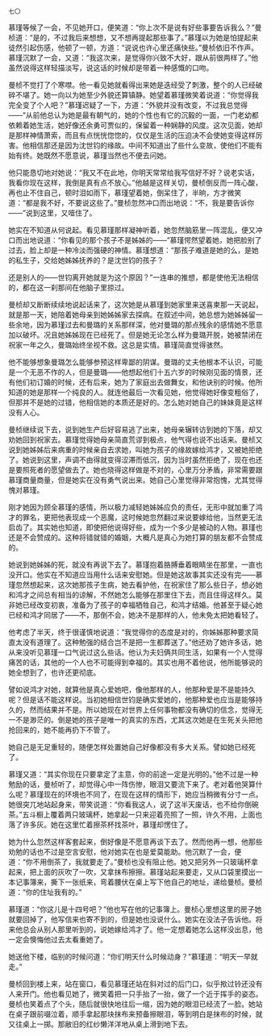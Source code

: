     七〇 

   慕瑾等候了一会，不见她开口，便笑道：“你上次不是说有好些事要告诉我么？”曼桢道：“是的，不过我后来想想，又不想再提起那些事了。”慕瑾以为她是怕提起来徒然引起伤感，他顿了一顿，方道：“说说也许心里还痛快些。”曼桢依旧不作声。慕瑾沉默了一会，又道：“我这次来，是觉得你兴致不大好，跟从前很两样了。”他虽然说得这样轻描淡写，说这话的时候却是带着一种感慨的口吻。

   曼桢不觉打了个寒噤。他一看见她就看得出来她是迭经受了刺激，整个的人已经破碎不堪了。她一向以为她至少外貌还算镇静。她望着慕瑾微笑着说道：“你觉得我完全变了个人吧？”慕瑾迟疑了一下，方道：“外貌并没有改变，不过我总觉得——”从前他总认为她是最有朝气的，她的个性也有它的沉毅的一面，一门老幼都依赖着她生活，她好像还余勇可贾似的，保留着一种娴静的风度。这次见面，她却是那样神情萧索，而且有点恍恍惚惚的，仅仅是生活的压迫决不会使她变得这样厉害。他相信那还是因为沈世钧的缘故。中间不知道出了些什么变故，使他们不能有始有终。她既然不愿意说，慕瑾当然也不便去问她。

   他只能恳切地对她说：“我又不在此地，你明天常常给我写信好不好？说老实话，我看你现在这样，我倒是真有点不放心。”他越是这样关切，曼桢倒反而一阵心酸，再也止不住自己，顿时泪如雨下，慕瑾望着她，倒呆住了，半晌，方才微笑道：“都是我不好，不要说这些了。”曼桢忽然冲口而出地说：“不，我是要告诉你——”说到这里，又噎住了。

   她实在不知道从何说起。看见慕瑾那样凝神听着，她忽然脑筋里一阵混乱，便又冲口而出地说道：“你看见的那个孩子不是姊姊的——”慕瑾愕然望着她，她把脸别了过去，脸上却是一种冷淡而强硬的神情。慕瑾想道：“那孩子难道是她的么，是她的私生子，交给她姊姊抚养的？是沈世钧的孩子？

   还是别人的——世钧离开她就是为这个原因？”一连串的推想，都是使他无法相信的，都在这一刹那间在他脑子里掠过。

   曼桢却又断断续续地说起话来了，这次她是从慕瑾到她家里来送喜柬那一天说起，就是那一天，她陪着她母亲到她姊姊家去探病。在叙述中间，她总想为她姊姊留一些余地，因为慕瑾过去和曼璐的关系那样深，他对曼璐的那点残余的感情她不愿意加以破坏。况且她姊姊现在已经死了。但是她无论怎么样为曼璐开脱，她被禁闭在祝家一年之久，曼璐始终坐视不救。这总是实情。慕瑾简直觉得骇然。

   他不能够想象曼璐怎么能够参预这样卑鄙的阴谋。曼璐的丈夫他根本不认识，可能是一个无恶不作的人，但是曼璐——他想起他们十五六岁的时候刚见面的情景，还有他们初订婚的时候，还有后来，她为了家庭出去做舞女，和他诀别的时候。他所知道的她是那样一个纯良的人。就连他最后一次看见她，他觉得她好像变粗俗了，但那并不是她的过错，他相信她的本质还是好的。怎么她对她自己的妹妹竟是这样没有人心。

   曼桢继续说下去，说到她生产后好容易逃了出来，她母亲辗转访到她的下落，却又劝她回到祝家去。慕瑾觉得她母亲简直荒谬到极点，他气得也说不出话来。曼桢又说到她姊姊后来病重的时候亲自去求她，叫她为孩子的缘故嫁给鸿才，又被她拒绝了。她说到这里，声调不由得就变得涩滞而低沉，因为当时虽然拒绝了，现在也还是要照死者的愿望做去了。她也晓得这样做是不对的，心里万分矛盾，非常需要跟慕瑾商量商量，但是她实在没有勇气说出来。她自己心里觉得非常抱愧，尤其觉得愧对慕瑾。

   刚才她因为顾全慕瑾的感情，所以极力减轻她姊姊应负的责任，无形中就加重了鸿才的罪名，更把他表现成一个恶魔，这时候她忽然翻过来说要嫁给他，当然更无法启齿了。其实她也知道，即使把他说得好些，成为一个多少是被动的人物。慕瑾也还是不会赞成的。这种将错就错的婚姻，大概凡是真心为她打算的朋友都不会赞成的。

   她说到她姊姊的死，就没有再说下去了。慕瑾抱着胳膊垂着眼睛坐在那里，一直也没开口。他实在不知道应当用什么话来安慰她。但是她这故事其实还没有完——慕瑾忽然想起来，这次她那孩子生病，她去看护他，在祝家住了那么些日子，想必她和鸿才之间总有相当的谅解，不然她怎么能够在那里住下去，而且住得这样久。莫非她已经改变初衷，准备为了孩子的幸福牺牲自己，和鸿才结婚。他甚至于疑心她已经和鸿才同居了——不，那倒不会，她决不是那样的人，他未免太把她看轻了。

   他考虑了半天，终于很谨慎地说道：“我觉得你的态度是对的，你姊姊那种要求简直太没有道理了。这种勉强的结合岂不是把一生都葬送了。”他还劝了她许多话，她从来没听见慕瑾一口气说过这么些话。他认为夫妇俩共同生活，如果有一个人觉得痛苦的话，其他的一个人也不可能得到幸福的。其实也用不着他说，他所能够说的她全想到了，也许还更彻底。

   譬如说鸿才对她，就算他是真心爱她吧，像他那样的人，他那种爱是不是能持久呢？但是话不能这样说。当初她相信世钧是确实爱她的，他那种爱也应当是能够持久的，然而结果并不是。所以她现在对世界上任何事物都没有确切的信念，觉得无一不是渺茫的。倒是她的孩子是唯一的真实的东西，尤其这次她是在生死关头把他抢回来的，她不能再扔下不管了。

   她自己是无足重轻的，随便怎样处置她自己好像都没有多大关系。譬如她已经死了。

   慕瑾又道：“其实你现在只要拿定了主意，你的前途一定是光明的。”他不过是一种勉励的话，曼桢听了，却觉得心中一阵伤惨，眼泪又要流下来了。老对着他哭算什么呢？慕瑾现在的环境也不同了，在现在这样的情形下，她应当稍微有分寸一点。她很突兀地站起身来，带笑说道：“你看我这人，说了这半天废话，也不给你倒碗茶。”五斗橱上覆着两只玻璃杯，她拿起一只来迎着亮照了一照，许久不用，上面也落了许多灰。她在这里忙着擦茶杯找茶叶，慕瑾却愣住了。

   她为什么忽然这样客套起来，倒好像是不愿意再谈下去了。然而他再一想，他那些劝勉的话也不过是空言安慰，他对她实在也是爱莫能助。他沉默了一会，便道：“你不用倒茶了，我就要走了。”曼桢也没有阻止他。她又把另外一只玻璃杯拿起来，把上面的灰吹了一吹，又拿抹布擦擦。慕瑾站起来要走，又从口袋里摸出一本记事簿来，撕下一张纸来，弯着腰伏在桌上写下他自己的地址，递给曼桢。曼桢道：“你的住址我有的。”

   慕瑾道：“你这儿是十四号吧？”他也写在他的记事簿上。曼桢心里想这里的房子她就要回掉了，他写信来也寄不到的，但是她也没说什么。她实在没法子告诉他。将来他总会从别人那里听到的，说她嫁给鸿才了。他一定想着她怎么这样没出息，他一定会懊悔他过去太看重她了。

   她送他下楼，临别的时候问道：“你们明天什么时候动身？”慕瑾道：“明天一早就走。”

   曼桢回到楼上来，站在窗口，看见慕瑾还站在斜对过的后门口，似乎揿过铃还没有人来开门。他也看见她了，微笑着把一只手抬了一抬，做了一个近于挥手的姿态。曼桢也笑着点了个头，随后就很快地往后一缩，因为她的眼泪已经流了一脸。她站在桌子跟前啜泣着，顺手拿起那块抹布来预备擦眼泪，等到明白是抹布的时候，就又往桌上一掷。那敝旧的红纱懒洋洋地从桌上滑到地下去。

